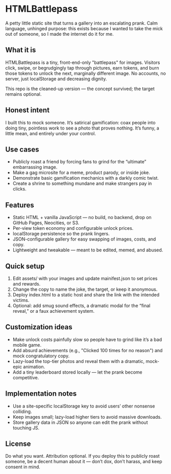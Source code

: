 # HTMLBattlepass

A petty little static site that turns a gallery into an escalating prank. Calm language, unhinged purpose: this exists because I wanted to take the mick out of someone, so I made the internet do it for me.

## What it is

HTMLBattlepass is a tiny, front-end-only "battlepass" for images. Visitors click, swipe, or begrudgingly tap through pictures, earn tokens, and burn those tokens to unlock the next, marginally different image. No accounts, no server, just localStorage and decreasing dignity.

This repo is the cleaned-up version — the concept survived; the target remains optional.

## Honest intent

I built this to mock someone. It’s satirical gamification: coax people into doing tiny, pointless work to see a photo that proves nothing. It’s funny, a little mean, and entirely under your control.

## Use cases

- Publicly roast a friend by forcing fans to grind for the “ultimate” embarrassing image.
- Make a gag microsite for a meme, product parody, or inside joke.
- Demonstrate basic gamification mechanics with a darkly comic twist.
- Create a shrine to something mundane and make strangers pay in clicks.

## Features

- Static HTML + vanilla JavaScript — no build, no backend, drop on GitHub Pages, Neocities, or S3.
- Per-view token economy and configurable unlock prices.
- localStorage persistence so the prank lingers.
- JSON-configurable gallery for easy swapping of images, costs, and copy.
- Lightweight and tweakable — meant to be edited, memed, and abused.

## Quick setup

1. Edit assets/ with your images and update mainifest.json to set prices and rewards.
2. Change the copy to name the joke, the target, or keep it anonymous.
3. Deploy index.html to a static host and share the link with the intended victims.
4. Optional: add smug sound effects, a dramatic modal for the “final reveal,” or a faux achievement system.

## Customization ideas

- Make unlock costs painfully slow so people have to grind like it’s a bad mobile game.
- Add absurd achievements (e.g., "Clicked 100 times for no reason") and mock congratulatory copy.
- Lazy-load the top-tier photos and reveal them with a dramatic, mock-epic animation.
- Add a tiny leaderboard stored locally — let the prank become competitive.

## Implementation notes

- Use a site-specific localStorage key to avoid users’ other nonsense colliding.
- Keep images small; lazy-load higher tiers to avoid massive downloads.
- Store gallery data in JSON so anyone can edit the prank without touching JS.

## License

Do what you want. Attribution optional. If you deploy this to publicly roast someone, be a decent human about it — don’t dox, don’t harass, and keep consent in mind.
